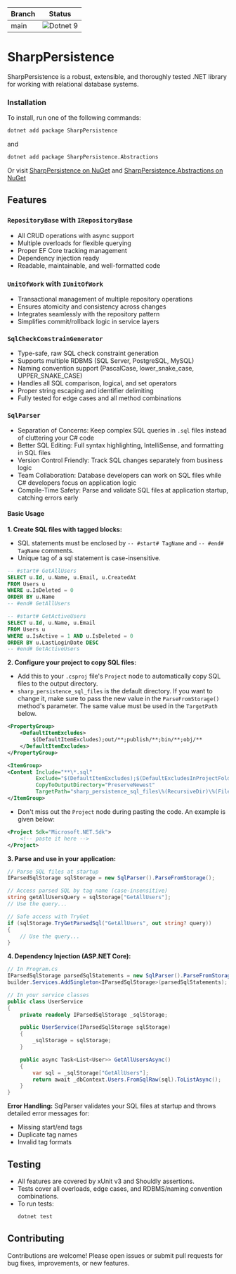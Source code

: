 | Branch | Status                                                                                                                |
|--------|-----------------------------------------------------------------------------------------------------------------------|
| main   | ![Dotnet 9](https://github.com/md-redwan-hossain/SharpPersistence/actions/workflows/dotnet.yml/badge.svg?branch=main) |

# SharpPersistence

SharpPersistence is a robust, extensible, and thoroughly tested .NET library for working with relational database
systems.

### Installation

To install, run one of the following commands:

```bash
dotnet add package SharpPersistence
```

and

```bash
dotnet add package SharpPersistence.Abstractions
```

Or visit [SharpPersistence on NuGet](https://www.nuget.org/packages/SharpPersistence/)
and [SharpPersistence.Abstractions on NuGet](https://www.nuget.org/packages/SharpPersistence.Abstractions/)

## Features

### **`RepositoryBase` with `IRepositoryBase`**

- All CRUD operations with async support
- Multiple overloads for flexible querying
- Proper EF Core tracking management
- Dependency injection ready
- Readable, maintainable, and well-formatted code

### **`UnitOfWork` with `IUnitOfWork`**

- Transactional management of multiple repository operations
- Ensures atomicity and consistency across changes
- Integrates seamlessly with the repository pattern
- Simplifies commit/rollback logic in service layers

### **`SqlCheckConstrainGenerator`**

- Type-safe, raw SQL check constraint generation
- Supports multiple RDBMS (SQL Server, PostgreSQL, MySQL)
- Naming convention support (PascalCase, lower_snake_case, UPPER_SNAKE_CASE)
- Handles all SQL comparison, logical, and set operators
- Proper string escaping and identifier delimiting
- Fully tested for edge cases and all method combinations

### **`SqlParser`**

- Separation of Concerns: Keep complex SQL queries in `.sql` files instead of cluttering your C# code
- Better SQL Editing: Full syntax highlighting, IntelliSense, and formatting in SQL files
- Version Control Friendly: Track SQL changes separately from business logic
- Team Collaboration: Database developers can work on SQL files while C# developers focus on application logic
- Compile-Time Safety: Parse and validate SQL files at application startup, catching errors early

#### Basic Usage

**1. Create SQL files with tagged blocks:**

- SQL statements must be enclosed by `-- #start# TagName` and `-- #end# TagName` comments.
- Unique tag of a sql statement is case-insensitive.

```sql
-- #start# GetAllUsers
SELECT u.Id, u.Name, u.Email, u.CreatedAt
FROM Users u
WHERE u.IsDeleted = 0
ORDER BY u.Name
-- #end# GetAllUsers

-- #start# GetActiveUsers
SELECT u.Id, u.Name, u.Email
FROM Users u
WHERE u.IsActive = 1 AND u.IsDeleted = 0
ORDER BY u.LastLoginDate DESC
-- #end# GetActiveUsers
```

**2. Configure your project to copy SQL files:**

- Add this to your `.csproj` file's `Project` node to automatically copy SQL files to the output directory.
- `sharp_persistence_sql_files` is the default directory. If you want to change it, make sure to pass the new value in
  the `ParseFromStorage()` method's parameter. The same value must be used in the `TargetPath` below.

```xml
<PropertyGroup>
    <DefaultItemExcludes>
        $(DefaultItemExcludes);out/**;publish/**;bin/**;obj/**
    </DefaultItemExcludes>
</PropertyGroup>

<ItemGroup>
<Content Include="**\*.sql"
         Exclude="$(DefaultItemExcludes);$(DefaultExcludesInProjectFolder)"
         CopyToOutputDirectory="PreserveNewest"
         TargetPath="sharp_persistence_sql_files\%(RecursiveDir)\%(Filename)%(Extension)"/>
</ItemGroup>
```

- Don't miss out the `Project` node during pasting the code. An example is given below:

```xml
<Project Sdk="Microsoft.NET.Sdk">
    <!-- paste it here -->
</Project>
```

**3. Parse and use in your application:**

```csharp
// Parse SQL files at startup
IParsedSqlStorage sqlStorage = new SqlParser().ParseFromStorage();

// Access parsed SQL by tag name (case-insensitive)
string getAllUsersQuery = sqlStorage["GetAllUsers"];
// Use the query...

// Safe access with TryGet
if (sqlStorage.TryGetParsedSql("GetAllUsers", out string? query))
{
    // Use the query...
}
```

**4. Dependency Injection (ASP.NET Core):**

```csharp
// In Program.cs
IParsedSqlStorage parsedSqlStatements = new SqlParser().ParseFromStorage();
builder.Services.AddSingleton<IParsedSqlStorage>(parsedSqlStatements);

// In your service classes
public class UserService
{
    private readonly IParsedSqlStorage _sqlStorage;

    public UserService(IParsedSqlStorage sqlStorage)
    {
        _sqlStorage = sqlStorage;
    }

    public async Task<List<User>> GetAllUsersAsync()
    {
        var sql = _sqlStorage["GetAllUsers"];
        return await _dbContext.Users.FromSqlRaw(sql).ToListAsync();
    }
}
```

**Error Handling:**
SqlParser validates your SQL files at startup and throws detailed error messages for:

- Missing start/end tags
- Duplicate tag names
- Invalid tag formats

## Testing

- All features are covered by xUnit v3 and Shouldly assertions.
- Tests cover all overloads, edge cases, and RDBMS/naming convention combinations.
- To run tests:
  ```bash
  dotnet test
  ```

## Contributing

Contributions are welcome! Please open issues or submit pull requests for bug fixes, improvements, or new features.
